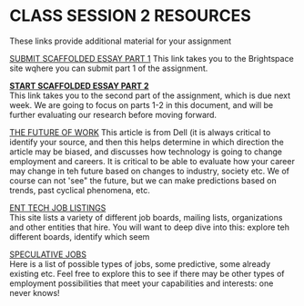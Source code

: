 # CLASS SESSION 2 RESOURCES  
These links provide additional material for your assignment  

[SUBMIT SCAFFOLDED ESSAY PART 1](https://brightspace.cuny.edu/d2l/le/content/950238/viewContent/34397524/View?ou=950238)  This link takes you to the Brightspace site wqhere you can submit part 1 of the assignment.  

[**START SCAFFOLDED ESSAY PART 2**](https://docs.google.com/document/d/1UJ5Z_wg_BQTSD2i-FW3nfFpzioHpgOg0eU5kbl08OQA/edit?usp=sharing)  
This link takes you to the second part of the assignment, which is due next week.  We are going to focus on parts 1-2 in this document, and will be further evaluating our research before moving forward.

[THE FUTURE OF WORK](https://www.dell.com/en-us/dt/corporate/newsroom/realizing-2030-dell-technologies-research-explores-the-next-era-of-human-machine-partnerships.htm) 
This article is from Dell (it is always critical to identify your source, and then this helps determine in which direction the article may be biased, and discusses how technology is going to change employment and careers.  It is critical to be able to evaluate how your career may change in teh future based on changes to industry, society etc. We of course can not 'see" the future, but we can make predictions based on trends, past cyclical phenomena, etc.  

[ENT TECH JOB LISTINGS](https://openlab.citytech.cuny.edu/groups/entertainment-technology-student-resources/docs/entertainment-technology-jobs-and-internships/)  
This site lists a variety of different job boards, mailing lists, organizations and other entities that hire.  You will want to deep dive into this: explore teh different boards, identify which seem 

[SPECULATIVE JOBS](https://github.com/entertainmenttechnology/Smith-MTEC-4502-2025F/blob/main/documents/02_emerging_media_careers.md)  
Here is a list of possible types of jobs, some predictive, some already existing etc.  Feel free to explore this to see if there may be other types of employment possibilities that meet your capabilities and interests: one never knows!  

